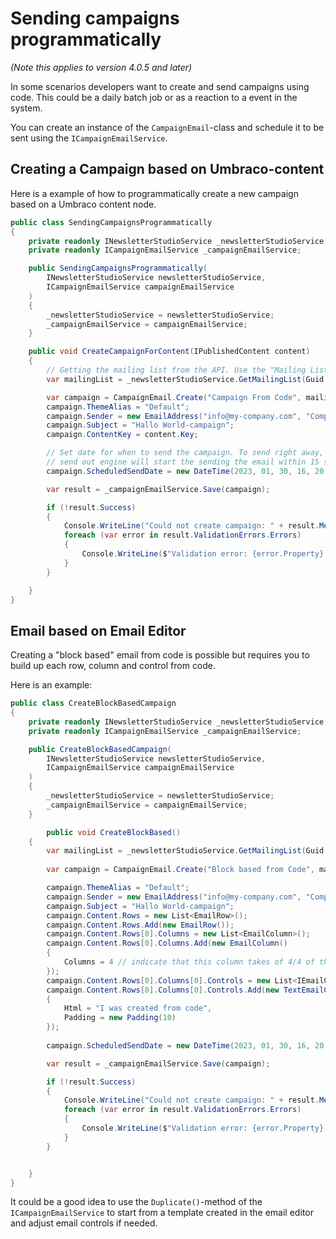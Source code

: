 # Sending campaigns programmatically
*(Note this applies to version 4.0.5 and later)*

In some scenarios developers want to create and send campaigns using code. This could be a daily batch job or as a reaction to a event in the system.

You can create an instance of the `CampaignEmail`-class and schedule it to be sent using the `ICampaignEmailService`.

## Creating a Campaign based on Umbraco-content
Here is a example of how to programmatically create a new campaign based on a Umbraco content node.

```csharp
public class SendingCampaignsProgrammatically
{
	private readonly INewsletterStudioService _newsletterStudioService;
	private readonly ICampaignEmailService _campaignEmailService;

	public SendingCampaignsProgrammatically(
		INewsletterStudioService newsletterStudioService,
		ICampaignEmailService campaignEmailService
	)
	{
		_newsletterStudioService = newsletterStudioService;
		_campaignEmailService = campaignEmailService;
	}

	public void CreateCampaignForContent(IPublishedContent content)
	{
		// Getting the mailing list from the API. Use the "Mailing List Picker" data type to avoid hard coding values.
		var mailingList = _newsletterStudioService.GetMailingList(Guid.Parse("10e650af-b90a-4792-82d4-b11069a9ec56"));

		var campaign = CampaignEmail.Create("Campaign From Code", mailingList);
		campaign.ThemeAlias = "Default";
		campaign.Sender = new EmailAddress("info@my-company.com", "Company Inc");
		campaign.Subject = "Hallo World-campaign";
		campaign.ContentKey = content.Key;

		// Set date for when to send the campaign. To send right away, use DateTime.Now and the  
		// send out engine will start the sending the email within 15 seconds.
		campaign.ScheduledSendDate = new DateTime(2023, 01, 30, 16, 20, 00);

		var result = _campaignEmailService.Save(campaign);

		if (!result.Success)
		{
			Console.WriteLine("Could not create campaign: " + result.Message);
			foreach (var error in result.ValidationErrors.Errors)
			{
				Console.WriteLine($"Validation error: {error.Property} {error.ErrorAlias} {error.InternalDescription}");
			}
		}

	}
}
```

## Email based on Email Editor
Creating a "block based" email from code is possible but requires you to build up each row, column and control from code. 

Here is an example:


```csharp
public class CreateBlockBasedCampaign
{
	private readonly INewsletterStudioService _newsletterStudioService;
	private readonly ICampaignEmailService _campaignEmailService;

	public CreateBlockBasedCampaign(
		INewsletterStudioService newsletterStudioService,
		ICampaignEmailService campaignEmailService
	)
	{
		_newsletterStudioService = newsletterStudioService;
		_campaignEmailService = campaignEmailService;
	}

		public void CreateBlockBased()
    {
        var mailingList = _newsletterStudioService.GetMailingList(Guid.Parse("10e650af-b90a-4792-82d4-b11069a9ec56"));
			
        var campaign = CampaignEmail.Create("Block based from Code", mailingList);

        campaign.ThemeAlias = "Default";
        campaign.Sender = new EmailAddress("info@my-company.com", "Company Inc");
        campaign.Subject = "Hallo World-campaign";
        campaign.Content.Rows = new List<EmailRow>();
        campaign.Content.Rows.Add(new EmailRow());
        campaign.Content.Rows[0].Columns = new List<EmailColumn>();
        campaign.Content.Rows[0].Columns.Add(new EmailColumn()
        {
            Columns = 4 // indicate that this column takes of 4/4 of the grid columns.
        });
        campaign.Content.Rows[0].Columns[0].Controls = new List<IEmailControl>();
        campaign.Content.Rows[0].Columns[0].Controls.Add(new TextEmailControlData()
        {
            Html = "I was created from code",
            Padding = new Padding(10)
        });
        
        campaign.ScheduledSendDate = new DateTime(2023, 01, 30, 16, 20, 00);

		var result = _campaignEmailService.Save(campaign);

		if (!result.Success)
		{
			Console.WriteLine("Could not create campaign: " + result.Message);
			foreach (var error in result.ValidationErrors.Errors)
			{
				Console.WriteLine($"Validation error: {error.Property} {error.ErrorAlias} {error.InternalDescription}");
			}
		}


	}
}
```

It could be a good idea to use the `Duplicate()`-method of the `ICampaignEmailService` to start from a template created in the email editor and adjust email controls if needed.
